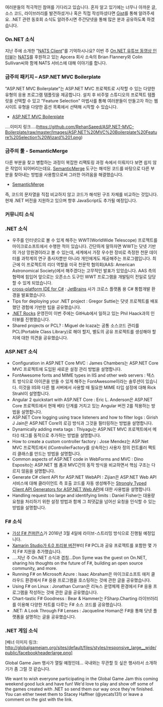 여러분들의 적극적인 참여를 기다리고 있습니다. 혼자 알고 있기에는 너무나 아까운 글, 소스 코드, 라이브러리를 발견하셨거나 혹은 직접 작성하셨다면 [Gist](https://gist.github.com/options/e9fc443b8c882157fe4a)를 통해 알려주세요. .NET 관련 동호회 소식도 알려주시면 주간닷넷을 통해 많은 분과 공유하도록 하겠습니다.

### On.NET 소식

지난 주에 소개한 "[NATS Client](https://github.com/nats-io/csnats)"를 기억하시나요? 이번 주 [On.NET 유튜브 동영상 인터뷰](...)는 [NATS](http://nats.io/)를 후원하고 있는 Apcera 회사 소속의 Brian Flannery와 Colin Sullivan씨와 함께 NATS 서비스에 대해 이야기를 합니다. 


### 금주의 패키지 – ASP.NET MVC Boilerplate

"ASP.NET MVC Boilerplate"는 ASP.NET MVC 프로젝트로 시작할 수 있는 다양한 유형의 응용 프로그램 템플릿을 제공합니다. 설치 후 비주얼 스튜디오의 프로젝트 템플릿을 선택할 수 있고 "Feature Selection" 마법사를 통해 여러분들이 만들고자 하는 웹 사이트 유형을 다양한 옵션 목록에서 선택해 시작할 수 있습니다.

* [ASP.NET MVC Boilerplate](https://github.com/RehanSaeed/ASP.NET-MVC-Boilerplate)

....이미지 링크....(https://github.com/RehanSaeed/ASP.NET-MVC-Boilerplate/raw/master/Images/ASP.NET%20MVC%20Boilerplate%20Feature%20Selection%20Wizard%201.png)

### 금주의 툴 - SemanticMerge

다른 부분을 찾고 병합하는 과정이 복잡한 리팩토링 과정 속에서 이뤄지다 보면 쉽지 않은 작업이 되어버리는데요. [SemanticMerge](https://www.semanticmerge.com/) 도구는 해석된 코드를 바탕으로 다른 부분을 찾아내는 방법을 사용함으로써 그러한 어려움을 해결했습니다. 

* [SemanticMerge](https://www.semanticmerge.com/)

즉, 코드의 문자열을 직접 비교하지 않고 코드가 해석된 구조 자체를 비교하는 것입니다. 현재 .NET 버전을 지원하고 있으며 향후 JavaScript도 추가될 예정입니다.

### 커뮤니티 소식

### .NET 소식

* 우주를 인터넷으로 볼 수 있게 해주는 WWT(WorldWide Telescope) 프로젝트를 마이크로소프트에서 수행한 적이 있습니다. 간단하게 말하자면 WWT는 닷넷 기반의 가상 망원경이라고 볼 수 있는데, 세계에서 가장 우수한 장비로 측정한 천문 데이터를 과학계의 연구 종사자뿐만 아니라 개인에게도 제공해주는 프로그램입니다. 최근에 이 프로젝트의 리더 역할을 미국 천문학 협의회(AAS: American Astronomical Society)에서 해주겠다는 고무적인 발표가 있었습니다. AAS 측의 협력에 힘입어 앞으로는 오픈소스 도구인 WWT 프로그램을 개발팀이 전일로 담당할 수 있게 되었습니다.
* [cross-platform IDE for C#](http://blog.jetbrains.com/dotnet/2016/01/13/project-rider-a-csharp-ide/) : [JetBrains](http://www.jetbrains.com/) 사가 크로스 플랫폼 용 C# 통합개발 환경을 발표했습니다.
* Tips for deploying your .NET project : Gregor Suttie는 닷넷 프로젝트를 배포했던 경험에 기반한 팁을 공유했습니다.
* [.NET Rocks](http://www.dotnetrocks.com/) 운영진이 이번 주에는 GitHub에서 일하고 있는 Phil Haack과의 인터뷰를 진행했습니다.
* Shared projects or PCL? : Miguel de Icaza는 공통 소스코드 관리를 PCL(Portable Class Library)로 해야 할지, 별도의 공유 프로젝트를 생성해야 할지에 대한 의견을 공유했습니다.



### ASP.NET 소식

* Configuration in ASP.NET Core MVC : James Chambers는 ASP.NET Core MVC 프로젝트에 도입된 새로운 설정 관리 방법을 설명합니다.
* FontAwesome fonts and MIME types in IIS and other web servers : 텍스트 방식으로 아이콘을 만들 수 있게 해주는 FontAwesome이라는 솔루션이 있습니다. 이것을 IIS와 다른 웹 서버에서 사용할 때 필요한 MIME 타입 설정에 대해 Rick Strahl이 설명합니다.
* Angular 2 quickstart with ASP.NET Core : Eric L. Anderson은 ASP.NET Core 프로젝트에서 현재 베타 단계를 거치고 있는 Angular 버전 2를 적용하는 방법을 설명합니다.
* ASP.NET Core logging using trace listeners and how to filter logs : Girish J Jain은 ASP.NET Core의 로깅 방식과 그것을 필터링하는 방법을 설명합니다.
* Dynamically adding meta tags : Thiyagu는 ASP.NET MVC 프로젝트에서 메타(<meta/>) 태그를 동적으로 추가하는 방법을 설명합니다.
* How to create a custom controller factory : Jose Mendez는 ASP.Net MVC 프로젝트에서 (IControllerFactory를 상속하는) 사용자 정의 컨트롤러 팩토리 클래스를 만드는 방법을 설명합니다.
* Common aspects of ASP.NET code in WebForms and MVC : Dino Esposito는 ASP.NET 웹 폼과 MVC간의 동작 방식을 비교하면서 핵심 구조는 다르지 않음을 설명합니다.
* Generate C# client API for ASP.NET WebAPI : Zijian은 ASP.NET Web API 서비스에 대해 클라이언트 측 호출 코드를 자동 생성해주는 [Strongly Typed Client API Generators for ASP.NET Web API](https://webapiclientgen.codeplex.com/)에 대한 사용법을 설명합니다.
* Handling request too large and identifying limits : Daniel Fisher는 대용량 요청을 처리하기 위한 설정 방법과 함께 그 최댓값을 넘어선 요청을 인식할 수 있는 방법을 설명합니다.


### F# 소식

* [가상 F# 컨퍼런스](http://fsharpconf.com/)가 2016년 3월 4일에 라이브-스트리밍 방식으로 진행될 예정입니다.
* [Xamarin Studio가 6.0 프리뷰 버전](http://developer.xamarin.com/releases/studio/xamarin.studio_6.0/xamarin.studio_6.0/#F_Enhancements)부터 F# PCL과 공유 프로젝트를 포함한 몇 가지 F# 지원을 추가했습니다.
* ....지난 주 On.NET 소식과 겹침...Don Syme was the guest on On.NET, sharing his thoughts on the future of F#, building an open source community, and more. 
* Running F# on Microsoft Azure : Isaac Abraham은 마이크로소프트 애저 클라우드 환경에서 F# 응용 프로그램을 호스팅하는 것에 관한 글을 공유했습니다.
* Using F# on Linux : Jonathan Curran은 리눅스 운영체제 환경에서 F# 응용 프로그램을 작성하는 것에 관한 글을 공유했습니다.
* Chart-tastic F# Goodness : Bear & Hammer는 FSharp.Charting 라이브러리를 이용해 다양한 차트를 다루는 F# 소스 코드를 공유했습니다.
* .NET: A Look Through F# Lenses : Jacqueline Homan은 F#을 통해 닷넷 플랫폼을 설명하는 글을 공유했습니다.



### .NET 게임 소식

[배너 이미지 링크: http://globalgamejam.org/sites/default/files/styles/responsive_large__wide/public/facebookheaderlarge.png]

Global Game Jam 행사가 열릴 예정인데... 국내와는 무관할 듯 싶은 행사라서 소개하기가 좀 그럴 것 같습니다.

We want to wish everyone participating in the Global Game Jam this coming weekend good luck and have fun! We'd love to play and show off some of the games created with .NET so send them our way once they're finished. You can either tweet them to Stacey Haffner (@yecats131) or leave a comment on the gist with the link.